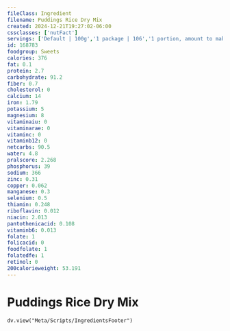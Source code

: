 ```yaml
---
fileClass: Ingredient
filename: Puddings Rice Dry Mix
created: 2024-12-21T19:27:02-06:00
cssclasses: ['nutFact']
servings: ['Default | 100g','1 package | 106','1 portion, amount to make 1/2 cup | 27']
id: 168783
foodgroup: Sweets
calories: 376
fat: 0.1
protein: 2.7
carbohydrate: 91.2
fiber: 0.7
cholesterol: 0
calcium: 14
iron: 1.79
potassium: 5
magnesium: 8
vitaminaiu: 0
vitaminarae: 0
vitaminc: 0
vitaminb12: 0
netcarbs: 90.5
water: 4.8
pralscore: 2.268
phosphorus: 39
sodium: 366
zinc: 0.31
copper: 0.062
manganese: 0.3
selenium: 0.5
thiamin: 0.248
riboflavin: 0.012
niacin: 2.013
pantothenicacid: 0.108
vitaminb6: 0.013
folate: 1
folicacid: 0
foodfolate: 1
folatedfe: 1
retinol: 0
200calorieweight: 53.191
---
```


# Puddings Rice Dry Mix

```dataviewjs
dv.view("Meta/Scripts/IngredientsFooter")
```